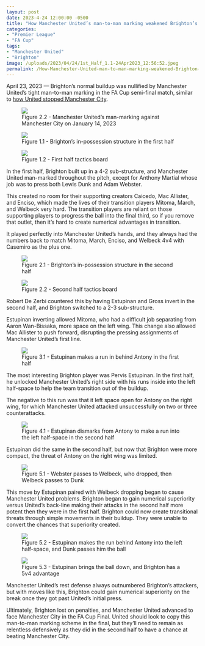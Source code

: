 ```yaml
---
layout: post
date: 2023-4-24 12:00:00 -0500
title: "How Manchester United’s man-to-man marking weakened Brighton’s buildup"
categories: 
- "Premier League"
- "FA Cup"
tags: 
- "Manchester United"
- "Brighton"
image: /uploads/2023/04/24/1st_Half_1.1-24Apr2023_12:56:52.jpeg
permalink: /How-Manchester-United-man-to-man-marking-weakened-Brighton-buildup/
---
```


April 23, 2023 — Brighton’s normal buildup was nullified by Manchester United’s tight man-to-man marking in the FA Cup semi-final match, similar to [how United stopped Manchester City](https://tacticsjournal.com/2023-1-20-Man-City-2-3-with-inverted-lb-or-rb-leaves-them-too-vulnerable/). 

<!---more--->

<figure>
    <img src="https://tacticsjournal.com/images/0B1B427D-6D6F-4CCA-AC0F-BF8D626C30F3.webp">
    <figcaption>Figure 2.2 - Manchester United’s man-marking against Manchester City on January 14, 2023</figcaption>
</figure>
 
<figure>
    <img src="https://tacticsjournal.com/uploads/2023/04/24/1st_Half_1.1-24Apr2023_12:56:52.jpeg">
    <figcaption>Figure 1.1 - Brighton’s in-possession structure in the first half</figcaption>
</figure> 

<figure>
    <img src="https://tacticsjournal.com/uploads/2023/04/24/Tactics_1.2-24Apr2023_13:15:47.jpeg">
    <figcaption>Figure 1.2 - First half tactics board</figcaption>
</figure> 

In the first half, Brighton built up in a 4-2 sub-structure, and Manchester United man-marked throughout the pitch, except for Anthony Martial whose job was to press both Lewis Dunk and Adam Webster. 

This created no room for their supporting creators Caicedo, Mac Allister, and Enciso, which made the lives of their transition players Mitoma, March, and Welbeck very hard. The transition players are reliant on those supporting players to progress the ball into the final third, so if you remove that outlet, then it’s hard to create numerical advantages in transition. 

It played perfectly into Manchester United’s hands, and they always had the numbers back to match Mitoma, March, Enciso, and Welbeck 4v4 with Casemiro as the plus one. 

<figure>
    <img src="https://tacticsjournal.com/uploads/2023/04/24/2.1-24Apr2023_14:20:00.jpeg">
    <figcaption>Figure 2.1 - Brighton’s in-possession structure in the second half</figcaption>
</figure> 



<figure>
    <img src="https://tacticsjournal.com/uploads/2023/04/24/Tactic_2.2-24Apr2023_13:17:44.jpeg">
    <figcaption>Figure 2.2 - Second half tactics board</figcaption>
</figure> 

Robert De Zerbi countered this by having Estupinan and Gross invert in the second half, and Brighton switched to a 2-3 sub-structure. 

Estupinan inverting allowed Mitoma, who had a difficult job separating from Aaron Wan-Bissaka, more space on the left wing. This change also allowed Mac Allister to push forward, disrupting the pressing assignments of Manchester United’s first line. 

<figure>
    <img src="https://tacticsjournal.com/uploads/2023/04/24/1st_Half_Estupinan_3.1-24Apr2023_13:57:09.jpeg">
    <figcaption>Figure 3.1 - Estupinan makes a run in behind Antony in the first half</figcaption>
</figure> 

The most interesting Brighton player was Pervis Estupinan. In the first half, he unlocked Manchester United’s right side with his runs inside into the left half-space to help the team transition out of the buildup. 

The negative to this run was that it left space open for Antony on the right wing, for which Manchester United attacked unsuccessfully on two or three counterattacks. 


<figure>
    <img src="https://tacticsjournal.com/uploads/2023/04/24/Estupinan_3.1-24Apr2023_13:55:39.jpeg">
    <figcaption>Figure 4.1 - Estupinan dismarks from Antony to make a run into the left half-space in the second half</figcaption>
</figure> 

Estupinan did the same in the second half, but now that Brighton were more compact, the threat of Antony on the right wing was limited.


<figure>
    <img src="https://tacticsjournal.com/uploads/2023/04/24/Caicedo_3.1_-24Apr2023_13:27:46.jpeg">
    <figcaption>Figure 5.1 - Webster passes to Welbeck, who dropped, then Welbeck passes to Dunk</figcaption>
</figure> 

This move by Estupinan paired with Welbeck dropping began to cause Manchester United problems. Brighton began to gain numerical superiority versus United’s back-line making their attacks in the second half more potent then they were in the first half. Brighton could now create transitional threats through simple movements in their buildup. They were unable to convert the chances that superiority created.

<figure>
    <img src="https://tacticsjournal.com/uploads/2023/04/24/Caicedo_3.2-24Apr2023_13:28:42.jpeg">
    <figcaption>Figure 5.2 - Estupinan makes the run behind Antony into the left half-space, and Dunk passes him the ball</figcaption>
</figure> 

<figure>
    <img src="https://tacticsjournal.com/uploads/2023/04/24/Caicedo_3.3-24Apr2023_13:29:16.jpeg">
    <figcaption>Figure 5.3 - Estupinan brings the ball down, and Brighton has a 5v4 advantage</figcaption>
</figure> 

Manchester United’s rest defense always outnumbered Brighton’s attackers, but with moves like this, Brighton could gain numerical superiority on the break once they got past United’s initial press. 

Ultimately, Brighton lost on penalties, and Manchester United advanced to face Manchester City in the FA Cup Final. United should look to copy this man-to-man marking scheme in the final, but they’ll need to remain as relentless defensively as they did in the second half to have a chance at beating Manchester City. 
